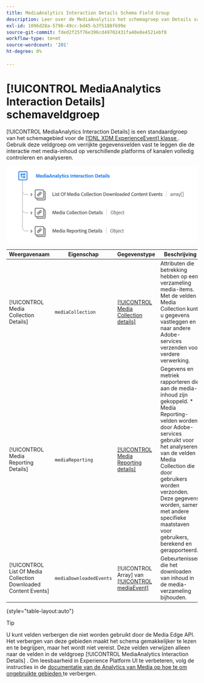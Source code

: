 ```yaml
---
title: MediaAnalytics Interaction Details Schema Field Group
description: Leer over de MediaAnalytics het schemagroep van Details van de Interactie.
exl-id: 1096d28a-5796-49cc-bd45-b3f5188f699e
source-git-commit: fded2f25f76e396cd49702431fa40e8e4521ebf8
workflow-type: tm+mt
source-wordcount: '201'
ht-degree: 0%

---
```


# [!UICONTROL MediaAnalytics Interaction Details] schemaveldgroep

[!UICONTROL MediaAnalytics Interaction Details] is een standaardgroep van het schemagebied voor de [[!DNL XDM ExperienceEvent]  klasse ](../../classes/experienceevent.md). Gebruik deze veldgroep om verrijkte gegevensvelden vast te leggen die de interactie met media-inhoud op verschillende platforms of kanalen volledig controleren en analyseren.

![ het schemadiagram van A van de [!UICONTROL MediaAnalytics Interaction Details] groep van het schemagebied.](../../images/field-groups/mediaanalytics-interaction.png)

| Weergavenaam | Eigenschap | Gegevenstype | Beschrijving |
|---| --- | --- | --- |
| [!UICONTROL Media Collection Details] | `mediaCollection` | [[!UICONTROL Media Collection details]](../../data-types/media-collection-details.md) | Attributen die betrekking hebben op een verzameling media-items. Met de velden Media Collection kunt u gegevens vastleggen en naar andere Adobe-services verzenden voor verdere verwerking. |
| [!UICONTROL Media Reporting Details] | `mediaReporting` | [[!UICONTROL Media Reporting details]](../../data-types/media-reporting-details.md) | Gegevens en metriek rapporteren die aan de media-inhoud zijn gekoppeld. * Media Reporting-velden worden door Adobe-services gebruikt voor het analyseren van de velden Media Collection die door gebruikers worden verzonden. Deze gegevens worden, samen met andere specifieke maatstaven voor gebruikers, berekend en gerapporteerd. |
| [!UICONTROL List Of Media Collection Downloaded Content Events] | `mediaDownloadedEvents` | [!UICONTROL Array] van [[!UICONTROL mediaEvent]](../../data-types/media-event-information.md) | Gebeurtenissen die het downloaden van inhoud in de media-verzameling bijhouden. |

{style="table-layout:auto"}

>[!TIP]
>
>U kunt velden verbergen die niet worden gebruikt door de Media Edge API. Het verbergen van deze gebieden maakt het schema gemakkelijker te lezen en te begrijpen, maar het wordt niet vereist. Deze velden verwijzen alleen naar de velden in de veldgroep [!UICONTROL MediaAnalytics Interaction Details] . Om leesbaarheid in Experience Platform UI te verbeteren, volg de instructies in de [ documentatie van de Analytics van Media op hoe te om ongebruikte gebieden ](https://experienceleague.adobe.com/docs/media-analytics/using/implementation/edge-recommended/media-edge-sdk/implementation-edge.html#set-up-the-schema-in-adobe-experience-platform) te verbergen.

<!-- 
>[!NOTE]
>
>Schemas contain fields that are not used in every context or situation. They provide a potential blueprint to map an object. Schemas displayed for the Media Edge API Collection or Reporting data types only portray the relevant fields. You can manually select and deselect the fields that you want to use if you intend to use a schema for the Media Edge API interaction. You can find instructions on [hiding unnecessary fields](https://experienceleague.adobe.com/docs/media-analytics/using/implementation/edge-recommended/media-edge-sdk/implementation-edge.html#set-up-the-schema-in-adobe-experience-platform) in the guide to install Media Analytics with Experience Platform Edge.
 -->
